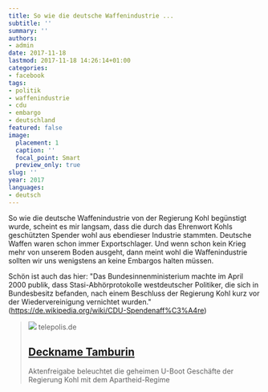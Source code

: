 ```yaml
---
title: So wie die deutsche Waffenindustrie ...
subtitle: ''
summary: ''
authors:
- admin
date: 2017-11-18
lastmod: 2017-11-18 14:26:14+01:00
categories:
- facebook
tags:
- politik
- waffenindustrie
- cdu
- embargo
- deutschland
featured: false
image:
  placement: 1
  caption: ''
  focal_point: Smart
  preview_only: true
slug: ''
year: 2017
languages:
- deutsch
---
```


So wie die deutsche Waffenindustrie von der Regierung Kohl begünstigt wurde, scheint es mir langsam, dass die  durch das Ehrenwort Kohls geschützten Spender wohl aus ebendieser Industrie stammten. Deutsche Waffen waren schon immer Exportschlager. Und wenn schon kein Krieg mehr von unserem Boden ausgeht, dann meint wohl die Waffenindustrie sollten wir uns wenigstens an keine Embargos halten müssen. 

Schön ist auch das hier: "Das Bundesinnenministerium machte im April 2000 publik, dass Stasi-Abhörprotokolle westdeutscher Politiker, die sich in Bundesbesitz befanden, nach einem Beschluss der Regierung Kohl kurz vor der Wiedervereinigung vernichtet wurden." (https://de.wikipedia.org/wiki/CDU-Spendenaff%C3%A4re)
> [![](https://heise.cloudimg.io/bound/1200x1200/q85.png-lossy-85.webp-lossy-85.foil1/_www-heise-de_/imgs/09/3/1/4/5/social_graph_tp-a23d55c33fd86f32.png)](https://www.heise.de/tp/news/Deckname-Tamburin-3891956.html)
> telepolis.de
> ## [Deckname Tamburin](https://www.heise.de/tp/news/Deckname-Tamburin-3891956.html)
>
>Aktenfreigabe beleuchtet die geheimen U-Boot Geschäfte der Regierung Kohl mit dem Apartheid-Regime